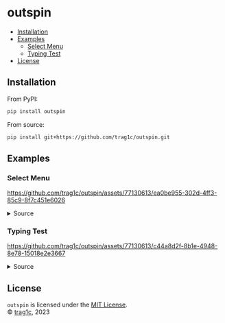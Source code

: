 # outspin

- [Installation](#installation)
- [Examples](#examples)
  - [Select Menu](#select-menu)
  - [Typing Test](#typing-test)
- [License](#license)

## Installation

From PyPI:
```bash
pip install outspin
```
From source:
```bash
pip install git+https://github.com/trag1c/outspin.git
```

## Examples

### Select Menu

https://github.com/trag1c/outspin/assets/77130613/ea0be955-302d-4ff3-85c9-8f7c451e6026

<details>
    <summary>Source</summary>

```py
from outspin import wait_for


def _display_selected(*options: str, selected: int) -> None:
    print("Select an option:")
    for i, option in enumerate(options):
        print(f"{'>' if i == selected else ' '} {option}")
    print(f"\033[{len(options) + 1}F", end="")


def select(*options: str) -> str:
    selected = 0
    _display_selected(*options, selected=selected)
    while (key := wait_for("up", "down", "enter")) != "enter":
        selected += 1 if key == "down" else -1
        selected %= len(options)
        _display_selected(*options, selected=selected)
    print("\n" * len(options))
    return options[selected]


print("Selected", select("Python", "Rust", "Swift", "C++", "C", "Kotlin"))
```
</details>

### Typing Test

https://github.com/trag1c/outspin/assets/77130613/c44a8d2f-8b1e-4948-8e78-15018e2e3667

<details>
  <summary>Source</summary>

> Requires [dahlia] and [nouns.txt]
```py
from __future__ import annotations

import sys
from collections.abc import Iterator
from datetime import datetime
from itertools import count, islice, zip_longest
from pathlib import Path
from random import choice
from string import ascii_lowercase

from dahlia import dprint
from outspin import pause, wait_for

NOUNS = [
    w
    for w in Path("nouns.txt").read_text().splitlines()
    if len(w) < 12 and w.isalpha()
]


class WordQueue:
    def __init__(self) -> None:
        self._gen = (choice(NOUNS) for _ in count())
        self._queue: list[str] = []
        self.load(4)

    def load(self, number: int = 1) -> None:
        self._queue.extend(islice(self._gen, number))

    @property
    def loaded(self) -> tuple[str, ...]:
        return tuple(self._queue)

    def __iter__(self) -> Iterator[str]:
        return self

    def __next__(self) -> str:
        self._queue.pop(0)
        self.load()
        return self._queue[0]


def render(wq: WordQueue, buffer: list[str]) -> None:
    current, *up_next = wq.loaded
    buf_str = "".join(buffer)
    first_bad_idx = (
        (
            next(
                i
                for i, (a, b) in enumerate(zip_longest(buf_str, current, fillvalue="_"))
                if a != b
            )
            if buf_str != current
            else len(current)
        )
        if buf_str and current
        else 0
    )
    dprint(f"\033[2F\033[0JUp next: &2{' '.join(up_next)}")
    print(f"\n> {buf_str[:first_bad_idx]}", end="")
    if bad_content := buf_str[first_bad_idx:]:
        dprint(f"&4{bad_content}&8{current[first_bad_idx+len(bad_content):]}", end="")
    else:
        dprint(f"&8{current[first_bad_idx:]}", end="")
    sys.stdout.flush()


def main(time: int) -> None:
    pause()
    start_time = datetime.now()

    wq = WordQueue()
    buffer: list[str] = []
    word = list(next(wq))
    typed_chars = 0

    while (datetime.now() - start_time).seconds < time:
        render(wq, buffer)
        key = wait_for(*ascii_lowercase, "space", "backspace")
        if key == "space":
            if buffer == word:
                buffer = []
                typed_chars += len(word) + 1
                word = list(next(wq))
        elif key == "backspace":
            if buffer:
                buffer.pop()
        else:
            buffer.append(key)

    print(f"\nWPM: {(typed_chars - 1) / 5 / (time / 60):.2f}")


if __name__ == "__main__":
    main(int(sys.argv[1] if len(sys.argv) > 1 else 30))
```
</details>

## License
`outspin` is licensed under the [MIT License].  
© [trag1c], 2023

[MIT License]: https://opensource.org/license/mit/
[trag1c]: https://github.com/trag1c/
[dahlia]: https://github.com/dahlia-lib/dahlia/
[nouns.txt]: https://gist.github.com/trag1c/f74b2ab3589bc4ce5706f934616f6195/